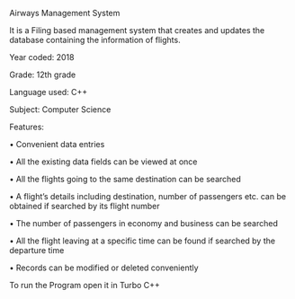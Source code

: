 Airways Management System

It is a Filing based management system that creates and updates the database containing the information of flights. 

Year coded: 2018

Grade: 12th grade

Language used: C++

Subject: Computer Science

Features:

•	Convenient data entries

•	All the existing data fields can be viewed at once  

•	All the flights going to the same destination can be searched 


•	A flight’s details including destination, number of passengers etc. can be obtained if searched by its flight number

•	The number of passengers in economy and business can be searched

•	All the flight leaving at a specific time can be found if searched by the departure time

•	Records can be modified or deleted conveniently 

To run the Program open it in Turbo C++ 
